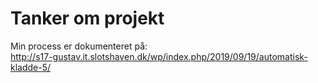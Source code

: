 # Tanker om projekt

Min process er dokumenteret på:</br>
http://s17-gustav.it.slotshaven.dk/wp/index.php/2019/09/19/automatisk-kladde-5/

